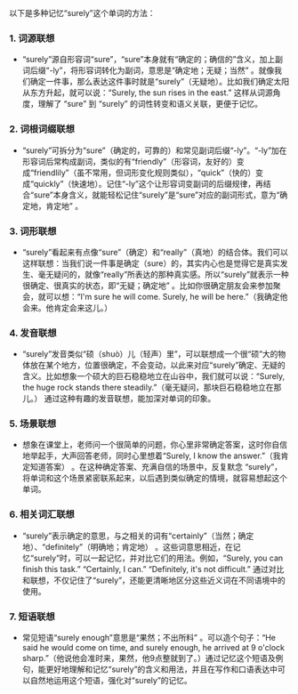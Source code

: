 以下是多种记忆“surely”这个单词的方法：
### 1. 词源联想
 - “surely”源自形容词“sure”，“sure”本身就有“确定的；确信的”含义，加上副词后缀“-ly”，将形容词转化为副词，意思是“确定地；无疑；当然” 。就像我们确定一件事，那么表达这件事时就是“surely”（无疑地）。比如我们确定太阳从东方升起，就可以说：“Surely, the sun rises in the east.” 这样从词源角度，理解了 “sure” 到 “surely” 的词性转变和语义关联，更便于记忆。
### 2. 词根词缀联想
 - “surely”可拆分为“sure”（确定的，可靠的）和常见副词后缀“-ly”。“-ly”加在形容词后常构成副词，类似的有“friendly”（形容词，友好的）变成“friendlily”（虽不常用，但词形变化规则类似），“quick”（快的）变成“quickly”（快速地）。记住“-ly”这个让形容词变副词的后缀规律，再结合“sure”本身含义，就能轻松记住“surely”是“sure”对应的副词形式，意为“确定地，肯定地” 。
### 3. 词形联想
 - “surely”看起来有点像“sure”（确定）和“really”（真地）的结合体。我们可以这样联想：当我们说一件事是确定（sure）的，其实内心也是觉得它是真实发生、毫无疑问的，就像“really”所表达的那种真实感。所以“surely”就表示一种很确定、很真实的状态，即“无疑；确定地” 。比如你很确定朋友会来参加聚会，就可以想：“I'm sure he will come. Surely, he will be here.”（我确定他会来。他肯定会来这儿。） 
### 4. 发音联想
 - “surely”发音类似“硕（shuò）儿（轻声）里”，可以联想成一个很“硕”大的物体放在某个地方，位置很确定，不会变动，以此来对应“surely”确定、无疑的含义。比如想象一个硕大的巨石稳稳地立在山谷中，我们就可以说：“Surely, the huge rock stands there steadily.”（毫无疑问，那块巨石稳稳地立在那儿。） 通过这种有趣的发音联想，能加深对单词的印象。
### 5. 场景联想
 - 想象在课堂上，老师问一个很简单的问题，你心里非常确定答案，这时你自信地举起手，大声回答老师，同时心里想着“Surely, I know the answer.”（我肯定知道答案） 。在这种确定答案、充满自信的场景中，反复默念 “surely”，将单词和这个场景紧密联系起来，以后遇到类似确定的情境，就容易想起这个单词。
### 6. 相关词汇联想
 - “surely”表示确定的意思，与之相关的词有“certainly”（当然；确定地）、“definitely”（明确地；肯定地） 。这些词意思相近，在记忆“surely”时，可以一起记忆，并对比它们的用法。例如，“Surely, you can finish this task.” “Certainly, I can.” “Definitely, it's not difficult.” 通过对比和联想，不仅记住了“surely”，还能更清晰地区分这些近义词在不同语境中的使用。 
### 7. 短语联想
 - 常见短语“surely enough”意思是“果然；不出所料” 。可以造个句子：“He said he would come on time, and surely enough, he arrived at 9 o'clock sharp.”（他说他会准时来，果然，他9点整就到了。）通过记忆这个短语及例句，能更好地理解和记忆“surely”的含义和用法，并且在写作和口语表达中可以自然地运用这个短语，强化对“surely”的记忆。 